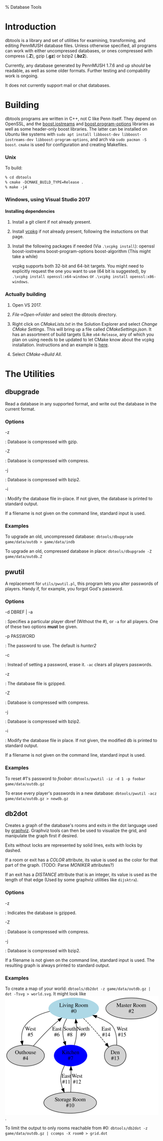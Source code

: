 % Database Tools

Introduction
============

dbtools is a library and set of utilities for examining, transforming,
and editing PennMUSH database files. Unless otherwise specified, all
programs can work with either uncompressed databases, or ones
compressed with compress (**.Z**), gzip (**.gz**) or bzip2 (**.bz2**).

Currently, any database generated by PennMUSH 1.7.6 and up *should* be
readable, as well as some older formats. Further testing and
compability work is ongoing.

It does not currently support mail or chat databases.

Building
========

dbtools programs are written in C++, not C like Penn itself. They
depend on OpenSSL, and the [boost.iostreams] and
[boost.program-options] libraries as well as some header-only boost
libraries. The latter can be installed on Ubuntu like systems with
`sudo apt install libboost-dev libboost-iostreams-dev
libboost-program-options`, and arch via `sudo pacman -S boost`.
`cmake` is used for configuration and creating Makefiles.

### Unix

To build:

    % cd dbtools
    % cmake -DCMAKE_BUILD_TYPE=Release .
    % make -j4

### Windows, using Visual Studio 2017

#### Installing dependencies

1. Install a git client if not already present.

2. Install [vcpkg] if not already present, following the instuctions on that page.

3. Install the following packages if needed (Via `.\vcpkg install`):
   openssl boost-iostreams boost-program-options boost-algorithm (This
   might take a while)

   vcpkg supports both 32-bit and 64-bit targets. You might need to
   explicitly request the one you want to use (64 bit is suggested),
   by `.\vcpkg install openssl:x64-windows` or `.\vcpkg install
   openssl:x86-windows`.

### Actually building

1. Open VS 2017.

2. *File->Open->Folder* and select the dbtools directory.

3. Right click on *CMakeLists.txt* in the Solution Explorer and select
   *Change CMake Settings*. This will bring up a file called
   *CMakeSettings.json*. It has an assortment of build targets (Like
   `x64-Release`, any of which you plan on using needs to be updated
   to let CMake know about the vcpkg installation. Instructions and an
   example is
   [here](https://vcpkg.readthedocs.io/en/latest/examples/using-sqlite/#cmake).

4. Select *CMake->Build All*.

The Utilities
=============

dbupgrade
---------

Read a database in any supported format, and write out the database
in the current format.

### Options

-z

:    Database is compressed with gzip.

-Z

:    Database is compressed with compress.

-j

:    Database is compressed with bzip2.

-i

:    Modify the database file in-place. If not given, the database is
printed to standard output.

If a filename is not given on the command line, standard input is used.

### Examples

To upgrade an old, uncompressed database: `dbtools/dbupgrade
game/data/outdb > game/data/indb`

To upgrade an old, compressed database in place: `dbtools/dbupgrade -Z
game/data/outdb.Z`

pwutil
------

A replacement for `utils/pwutil.pl`, this program lets you alter
passwords of players. Handy if, for example, you forgot God's
password.

### Options

-d DBREF | -a

:    Specifies a particular player dbref (Without the \#), or `-a` for
     all players. One of these two options **must** be given.

-p PASSWORD

:    The password to use. The default is *hunter2*

-c

:    Instead of setting a password, erase it. `-ac` clears all players
     passwords.

-z

:    The database file is gzipped.

-Z

:    Database is compressed with compress.

-j

:    Database is compressed with bzip2.

-i

:    Modify the database file in place. If not given, the modified db is
printed to standard output.


If a filename is not given on the command line, standard input is used.

### Examples

To reset #1's password to *foobar*: `dbtools/pwutil -iz -d 1 -p foobar
game/data/outdb.gz`

To erase every player's passwords in a new database: `dbtools/pwutil
-acz game/data/outdb.gz > newdb.gz` 

db2dot
------

Creates a graph of the database's rooms and exits in the dot language
used by [graphviz]. Graphviz tools can then be used to visualize the
grid, and manipulate the graph first if desired.

Exits without locks are represented by solid lines, exits with locks
by dashed.

If a room or exit has a *COLOR* attribute, its value is used as the
color for that part of the graph. (TODO: Parse *MONIKER* attributes?)

If an exit has a *DISTANCE* attribute that is an integer, its value is
used as the length of that edge (Used by some graphviz utilities like
`dijsktra`).

### Options

-z

:    Indicates the database is gzipped.

-Z

:    Database is compressed with compress.

-j

:    Database is compressed with bzip2.

If a filename is not given on the command line, standard input is
used. The resulting graph is always printed to standard output.

### Examples

To create a map of your world: `dbtools/db2dot -z
game/data/outdb.gz | dot -Tsvg > world.svg`. It might look like ![this sample].

To limit the output to only rooms reachable from #0: `dbtools/db2dot
-z game/data/outdb.gz | ccomps -X room0 > grid.dot`

[graphviz]: https://graphviz.org
[this sample]: world.svg
[boost.iostreams]: https://www.boost.org/doc/libs/1_66_0/libs/iostreams/doc/index.html
[boost.program-options]: https://www.boost.org/doc/libs/1_66_0/doc/html/program_options.html
[vcpkg]: https://github.com/Microsoft/vcpkg
